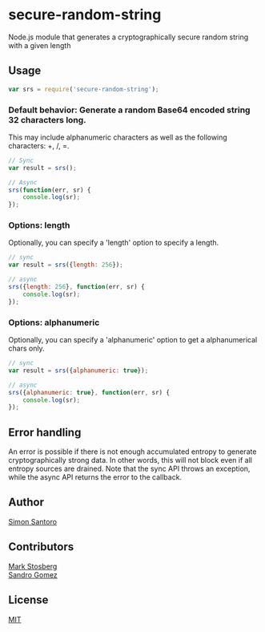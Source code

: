 # secure-random-string

Node.js module that generates a cryptographically secure random string with a given length

## Usage

```javascript
var srs = require('secure-random-string');
```

### Default behavior: Generate a random Base64 encoded string 32 characters long.

This may include alphanumeric characters as well as the following characters: +, /, =.

```javascript
// Sync
var result = srs();

// Async
srs(function(err, sr) {
	console.log(sr);
});

```

### Options: length

Optionally, you can specify a 'length' option to specify a length.

```javascript
// sync
var result = srs({length: 256});

// async
srs({length: 256}, function(err, sr) {
	console.log(sr);
});
```
### Options: alphanumeric

Optionally, you can specify a 'alphanumeric' option to get a alphanumerical chars only.

```javascript
// sync
var result = srs({alphanumeric: true});

// async
srs({alphanumeric: true}, function(err, sr) {
	console.log(sr);
});
```
## Error handling


An error is possible if there is not enough accumulated entropy to generate cryptographically strong data. In other words, this will not block even if all entropy sources are drained. Note that the sync API throws an exception, while
the async API returns the error to the callback.

## Author

 [Simon Santoro](https://github.com/S2-)

## Contributors

 [Mark Stosberg](https://github.com/markstos)  
 [Sandro Gomez](https://github.com/mrsangrin)

## License

[MIT](https://opensource.org/licenses/MIT)
